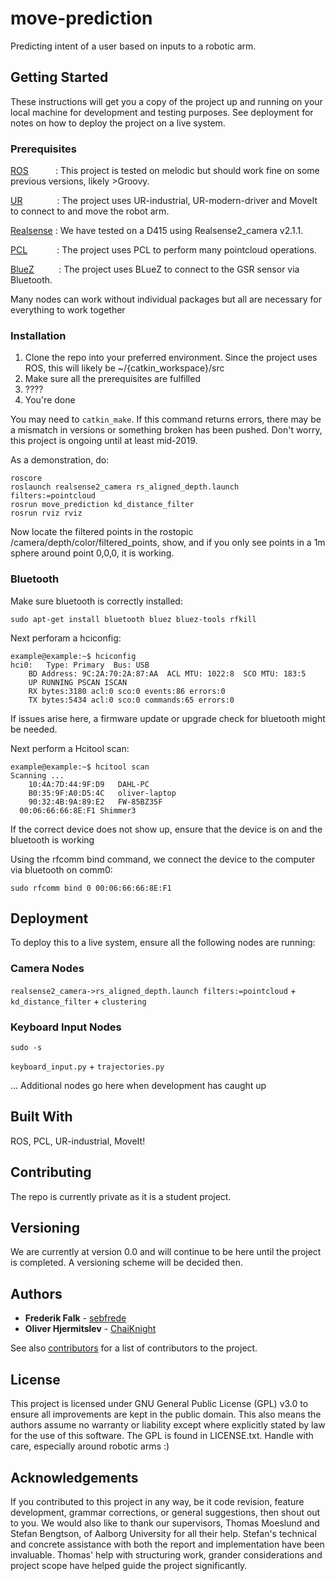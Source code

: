 # move-prediction
Predicting intent of a user based on inputs to a robotic arm.

## Getting Started

These instructions will get you a copy of the project up and running on your local machine for development and testing purposes. See deployment for notes on how to deploy the project on a live system.

### Prerequisites

[ROS](http://wiki.ros.org/ROS/Installation)&nbsp;&nbsp;&nbsp;&nbsp;&nbsp;&nbsp;&nbsp;&nbsp;&nbsp;&nbsp;&nbsp;: This project is tested on melodic but should work fine on some previous versions, likely >Groovy.

[UR](https://github.com/ros-industrial/universal_robot)&nbsp;&nbsp;&nbsp;&nbsp;&nbsp;&nbsp;&nbsp;&nbsp;&nbsp;&nbsp;&nbsp;&nbsp;&nbsp;&nbsp;: The project uses UR-industrial, UR-modern-driver and MoveIt to connect to and move the robot arm. 

[Realsense](https://github.com/IntelRealSense/librealsense/blob/master/doc/installation.md)&nbsp;: We have tested on a D415 using Realsense2_camera v2.1.1. 

[PCL](http://www.pointclouds.org/downloads/)&nbsp;&nbsp;&nbsp;&nbsp;&nbsp;&nbsp;&nbsp;&nbsp;&nbsp;&nbsp;&nbsp;&nbsp;: The project uses PCL to perform many pointcloud operations.

[BlueZ](https://github.com/padelt/bluez)&nbsp;&nbsp;&nbsp;&nbsp;&nbsp;&nbsp;&nbsp;&nbsp;&nbsp;&nbsp;: The project uses BLueZ to connect to the GSR sensor via Bluetooth.

Many nodes can work without individual packages but all are necessary for everything to work together

### Installation

1. Clone the repo into your preferred environment. Since the project uses ROS, this will likely be ~/{catkin_workspace}/src
2. Make sure all the prerequisites are fulfilled
3. ????
4. You're done

You may need to `catkin_make`. If this command returns errors, there may be a mismatch in versions or something broken has been pushed. Don't worry, this project is ongoing until at least mid-2019.

As a demonstration, do:

```
roscore
roslaunch realsense2_camera rs_aligned_depth.launch filters:=pointcloud
rosrun move_prediction kd_distance_filter
rosrun rviz rviz
```

Now locate the filtered points in the rostopic /camera/depth/color/filtered_points, show, and if you only see points in a 1m sphere around point 0,0,0, it is working.

### Bluetooth

Make sure bluetooth is correctly installed:
```
sudo apt-get install bluetooth bluez bluez-tools rfkill
```

Next perforam a hciconfig:
```
example@example:~$ hciconfig
hci0:	Type: Primary  Bus: USB
	BD Address: 9C:2A:70:2A:87:AA  ACL MTU: 1022:8  SCO MTU: 183:5
	UP RUNNING PSCAN ISCAN 
	RX bytes:3180 acl:0 sco:0 events:86 errors:0
	TX bytes:5434 acl:0 sco:0 commands:65 errors:0
```
If issues arise here, a firmware update or upgrade check for bluetooth might be needed.

Next perform a Hcitool scan:
```
example@example:~$ hcitool scan
Scanning ...
	10:4A:7D:44:9F:D9	DAHL-PC
	B0:35:9F:A0:D5:4C	oliver-laptop
	90:32:4B:9A:89:E2	FW-85BZ35F
  00:06:66:66:8E:F1 Shimmer3
```
If the correct device does not show up, ensure that the device is on and the bluetooth is working

Using the rfcomm bind command, we connect the device to the computer via bluetooth on comm0:
```
sudo rfcomm bind 0 00:06:66:66:8E:F1
```

## Deployment

To deploy this to a live system, ensure all the following nodes are running:

### Camera Nodes

`realsense2_camera->rs_aligned_depth.launch filters:=pointcloud` + `kd_distance_filter` + `clustering`

### Keyboard Input Nodes

`sudo -s`

`keyboard_input.py` + `trajectories.py`

... Additional nodes go here when development has caught up

## Built With

ROS, PCL, UR-industrial, MoveIt!

## Contributing

The repo is currently private as it is a student project.

## Versioning

We are currently at version 0.0 and will continue to be here until the project is completed. A versioning scheme will be decided then.

## Authors

* **Frederik Falk** - [sebfrede](https://github.com/sebfrede)
* **Oliver Hjermitslev** - [ChaiKnight](https://github.com/ChaiKnight)

See also [contributors](github.com/ChaiKnight/move-prediction/contributors) for a list of contributors to the project.

## License

This project is licensed under GNU General Public License (GPL) v3.0 to ensure all improvements are kept in the public domain. This also means the authors assume no warranty or liability except where explicitly stated by law for the use of this software. The GPL is found in LICENSE.txt. Handle with care, especially around robotic arms :)

## Acknowledgements

If you contributed to this project in any way, be it code revision, feature development, grammar corrections, or general suggestions, then shout out to you.
We would also like to thank our supervisors, Thomas Moeslund and Stefan Bengtson, of Aalborg University for all their help. Stefan's technical and concrete assistance with both the report and implementation have been invaluable. Thomas' help with structuring work, grander considerations and project scope have helped guide the project significantly.
